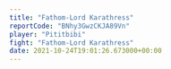 ```yaml
---
title: "Fathom-Lord Karathress"
reportCode: "BNhy3GwzCKJA89Vn"
player: "Pititbibi"
fight: "Fathom-Lord Karathress"
date: 2021-10-24T19:01:26.673000+00:00
---
```

